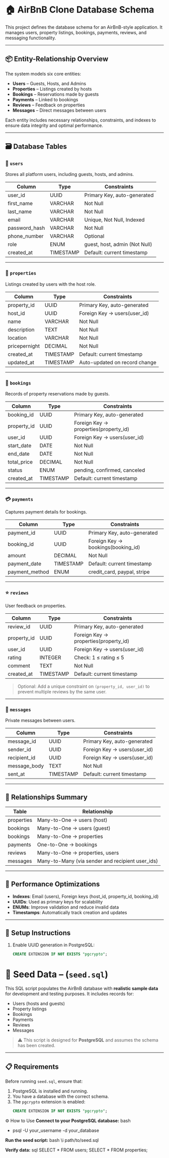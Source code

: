 # 🏠 AirBnB Clone Database Schema

This project defines the database schema for an AirBnB-style application. It manages users, property listings, bookings, payments, reviews, and messaging functionality.

---

## 📦 Entity-Relationship Overview

The system models six core entities:

- **Users** – Guests, Hosts, and Admins
- **Properties** – Listings created by hosts
- **Bookings** – Reservations made by guests
- **Payments** – Linked to bookings
- **Reviews** – Feedback on properties
- **Messages** – Direct messages between users

Each entity includes necessary relationships, constraints, and indexes to ensure data integrity and optimal performance.

---

## 🗃️ Database Tables

### 👤 `users`

Stores all platform users, including guests, hosts, and admins.

| Column         | Type         | Constraints                         |
|----------------|--------------|-------------------------------------|
| user_id        | UUID         | Primary Key, auto-generated         |
| first_name     | VARCHAR      | Not Null                            |
| last_name      | VARCHAR      | Not Null                            |
| email          | VARCHAR      | Unique, Not Null, Indexed           |
| password_hash  | VARCHAR      | Not Null                            |
| phone_number   | VARCHAR      | Optional                            |
| role           | ENUM         | guest, host, admin (Not Null)       |
| created_at     | TIMESTAMP    | Default: current timestamp          |

---

### 🏡 `properties`

Listings created by users with the host role.

| Column        | Type        | Constraints                         |
|---------------|-------------|-------------------------------------|
| property_id   | UUID        | Primary Key, auto-generated         |
| host_id       | UUID        | Foreign Key → users(user_id)        |
| name          | VARCHAR     | Not Null                            |
| description   | TEXT        | Not Null                            |
| location      | VARCHAR     | Not Null                            |
| pricepernight | DECIMAL     | Not Null                            |
| created_at    | TIMESTAMP   | Default: current timestamp          |
| updated_at    | TIMESTAMP   | Auto-updated on record change       |

---

### 📅 `bookings`

Records of property reservations made by guests.

| Column       | Type      | Constraints                         |
|--------------|-----------|-------------------------------------|
| booking_id   | UUID      | Primary Key, auto-generated         |
| property_id  | UUID      | Foreign Key → properties(property_id) |
| user_id      | UUID      | Foreign Key → users(user_id)        |
| start_date   | DATE      | Not Null                            |
| end_date     | DATE      | Not Null                            |
| total_price  | DECIMAL   | Not Null                            |
| status       | ENUM      | pending, confirmed, canceled        |
| created_at   | TIMESTAMP | Default: current timestamp          |

---

### 💳 `payments`

Captures payment details for bookings.

| Column         | Type      | Constraints                         |
|----------------|-----------|-------------------------------------|
| payment_id     | UUID      | Primary Key, auto-generated         |
| booking_id     | UUID      | Foreign Key → bookings(booking_id) |
| amount         | DECIMAL   | Not Null                            |
| payment_date   | TIMESTAMP | Default: current timestamp          |
| payment_method | ENUM      | credit_card, paypal, stripe         |

---

### ⭐ `reviews`

User feedback on properties.

| Column       | Type     | Constraints                              |
|--------------|----------|------------------------------------------|
| review_id    | UUID     | Primary Key, auto-generated              |
| property_id  | UUID     | Foreign Key → properties(property_id)    |
| user_id      | UUID     | Foreign Key → users(user_id)             |
| rating       | INTEGER  | Check: 1 ≤ rating ≤ 5                    |
| comment      | TEXT     | Not Null                                 |
| created_at   | TIMESTAMP| Default: current timestamp               |

> Optional: Add a unique constraint on `(property_id, user_id)` to prevent multiple reviews by the same user.

---

### 💬 `messages`

Private messages between users.

| Column         | Type      | Constraints                         |
|----------------|-----------|-------------------------------------|
| message_id     | UUID      | Primary Key, auto-generated         |
| sender_id      | UUID      | Foreign Key → users(user_id)        |
| recipient_id   | UUID      | Foreign Key → users(user_id)        |
| message_body   | TEXT      | Not Null                            |
| sent_at        | TIMESTAMP | Default: current timestamp          |

---

## 🔗 Relationships Summary

| Table       | Relationship                         |
|-------------|--------------------------------------|
| properties  | Many-to-One → users (host)           |
| bookings    | Many-to-One → users (guest)          |
| bookings    | Many-to-One → properties             |
| payments    | One-to-One → bookings                |
| reviews     | Many-to-One → properties, users      |
| messages    | Many-to-Many (via sender and recipient user_ids) |

---

## 🚀 Performance Optimizations

- **Indexes**: Email (users), Foreign keys (host_id, property_id, booking_id)
- **UUIDs**: Used as primary keys for scalability
- **ENUMs**: Improve validation and reduce invalid data
- **Timestamps**: Automatically track creation and updates

---

## 🧱 Setup Instructions

1. Enable UUID generation in PostgreSQL:
   ```sql
   CREATE EXTENSION IF NOT EXISTS "pgcrypto";


# 🌱 Seed Data – (`seed.sql`)

This SQL script populates the AirBnB database with **realistic sample data** for development and testing purposes. It includes records for:

- Users (hosts and guests)
- Property listings
- Bookings
- Payments
- Reviews
- Messages

> ⚠️ This script is designed for **PostgreSQL** and assumes the schema has been created.
---

## 📋 Requirements

Before running `seed.sql`, ensure that:

1. PostgreSQL is installed and running.
2. You have a database with the correct schema.
3. The `pgcrypto` extension is enabled:
   ```sql
   CREATE EXTENSION IF NOT EXISTS "pgcrypto";

⚙️ How to Use
**Connect to your PostgreSQL database:**
bash
- psql -U your_username -d your_database

**Run the seed script:**
bash
\i path/to/seed.sql

**Verify data:**
sql
SELECT * FROM users;
SELECT * FROM properties;
